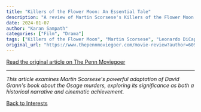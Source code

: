 ```yaml
---
title: "Killers of the Flower Moon: An Essential Tale"
description: "A review of Martin Scorsese's Killers of the Flower Moon and its importance as a cinematic narrative"
date: 2024-01-07
author: "Karan Sampath"
categories: ["Film", "Drama"]
tags: ["Killers of the Flower Moon", "Martin Scorsese", "Leonardo DiCaprio", "Historical", "Drama", "Theaters"]
original_url: "https://www.thepennmoviegoer.com/movie-review?author=609aeb2a0d591d31a95ccc6b"
---
```


[Read the original article on The Penn Moviegoer](https://www.thepennmoviegoer.com/movie-review?author=609aeb2a0d591d31a95ccc6b)

---

*This article examines Martin Scorsese's powerful adaptation of David Grann's book about the Osage murders, exploring its significance as both a historical narrative and cinematic achievement.*

[Back to Interests](/interests/) 
